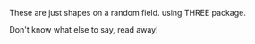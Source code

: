 These are just shapes on a random field.
using THREE package. 

Don't know what else to say, read away!